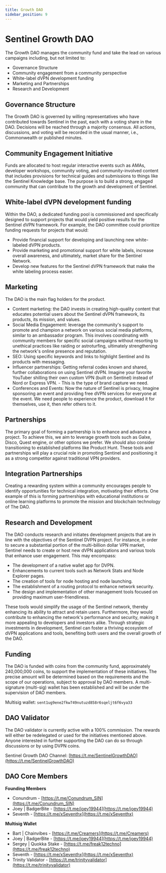 ```yaml
---
title: Growth DAO
sidebar_position: 9
---
```


# Sentinel Growth DAO

The Growth DAO manages the community fund and take the lead on various campaigns including, but not limited to:
- Governance Structure 
- Community engagement from a community perspective 
- White-label dVPN development funding
- Marketing and Partnerships
- Research and Development


## Governance Structure

The Growth DAO is governed by willing representatives who have contributed towards Sentinel in the past, each with a voting share in the DAO. Decisions will be reached through a majority consensus. All actions, discussions, and voting will be recorded in the usual manner, i.e., Commonwealth or published minutes.


## Community Engagement Initiative

Funds are allocated to host regular interactive events such as AMAs, developer workshops, community voting, and community-involved content that includes provisions for technical guides and submissions to things like the Sentinel Knowledge base. 
The purpose is to build a strong, engaged community that can contribute to the growth and development of Sentinel.


## White-label dVPN development funding

Within the DAO, a dedicated funding pool is commissioned and specifically designed to support projects that would yield positive results for the Sentinel dVPN framework. For example, the DAO committee could prioritize funding requests for projects that would:
- Provide financial support for developing and launching new white-labeled dVPN products.
- Provide marketing and promotional support for white labels, increase overall awareness, and ultimately, market share for the Sentinel Network. 
- Develop new features for the Sentinel dVPN framework that make the white labeling process easier.


## Marketing 

The DAO is the main flag holders for the product.

- Content marketing: the DAO invests in creating high-quality content that educates potential users about the Sentinel dVPN framework, its products, its mission, and values. 
- Social Media Engagement: leverage the community's support to promote and champion a network on various social media platforms, similar to an ambassador program. This involves coordinating with community members for specific social campaigns without resorting to unethical practices like raiding or astroturfing, ultimately strengthening the network's online presence and reputation.
- SEO: Using specific keywords and links to highlight Sentinel and its products with messaging. 
- Influencer partnerships: Getting referral codes known and shared, further collaborations on using Sentinel dVPN. Imagine your favorite YouTuber shilling their own custom VPN (built on Sentinel) instead of Nord or Express VPN. - This is the type of brand capture we need. 
- Conferences and Events: Now the nature of Sentinel is privacy, Imagine sponsoring an event and providing free dVPN services for everyone at the event. We need people to experience the product, download it for themselves, use it, then refer others to it. 


## Partnerships

The primary goal of forming a partnership is to enhance and advance a project. To achieve this, we aim to leverage growth tools such as Galxe, Disco, Quest engine, or other options we prefer. We should also consider transitioning to established platforms like Product Hunt. These tools and partnerships will play a crucial role in promoting Sentinel and positioning it as a strong competitor against traditional VPN providers.


## Integration Partnerships

Creating a rewarding system within a community encourages people to identify opportunities for technical integration, motivating their efforts. One example of this is forming partnerships with educational institutions or online learning platforms to promote the mission and blockchain technology of The DAO.


## Research and Development

The DAO conducts research and initiates development projects that are in line with the objectives of the Sentinel DVPN project. For instance, in order to secure a substantial portion of the multi-billion dollar VPN market, Sentinel needs to create or host new dVPN applications and various tools that enhance user engagement. This may encompass:

- The development of a native wallet app for DVPN.
- Enhancements to current tools such as Network Stats and Node Explorer pages.
- The creation of tools for node hosting and node launching.
- The establishment of a routing protocol to enhance network security.
- The design and implementation of other management tools focused on providing maximum user-friendliness.


These tools would simplify the usage of the Sentinel network, thereby enhancing its ability to attract and retain users. Furthermore, they would contribute to enhancing the network's performance and security, making it more appealing to developers and investors alike. Through strategic investments in development, Sentinel can foster a thriving ecosystem of dVPN applications and tools, benefiting both users and the overall growth of the DAO.


## Funding

The DAO is funded with coins from the community fund, approximately 240,000,000 coins, to support the implementation of these initiatives. The precise amount will be determined based on the requirements and the scope of our operations, subject to approval by DAO members. A multi-signature (multi-sig) wallet has been established and will be under the supervision of DAO members.


Multisig wallet: `sent1ug9ene2fkw749nutuzd858r6sqeljt6f6vya33`


## DAO Validator

The DAO validator is currently active with a 100% commission. The rewards will either be redelegated or used for the initiatives mentioned above. Anyone interested in further supporting the DAO can do so through discussions or by using DVPN coins.

Sentinel Growth DAO Channel: [https://t.me/SentinelGrowthDAO](https://t.me/SentinelGrowthDAO)


## DAO Core Members 

**Founding Members**
- Conundrum - [https://t.me/Conundrum_SIN](https://t.me/Conundrum_SIN)
- Joey | BadgerBite - [https://t.me/joey19944](https://t.me/joey19944)
- Seventh - [https://t.me/xSeventhx](https://t.me/xSeventhx)

**Multisig Wallet**
- Bart | Chainvibes - [https://t.me/Creamers](https://t.me/Creamers)
- Joey | BadgerBite - [https://t.me/joey19944](https://t.me/joey19944)
- Sergey | Quokka Stake - [https://t.me/freak12techno](https://t.me/freak12techno)
- Seventh - [https://t.me/xSeventhx](https://t.me/xSeventhx)
- Trinity Validator - [https://t.me/trinityvalidator](https://t.me/trinityvalidator)